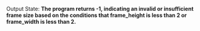 Output State: **The program returns -1, indicating an invalid or insufficient frame size based on the conditions that frame_height is less than 2 or frame_width is less than 2.**